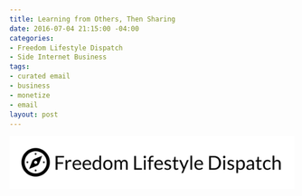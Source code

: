 ```yaml
---
title: Learning from Others, Then Sharing
date: 2016-07-04 21:15:00 -04:00
categories:
- Freedom Lifestyle Dispatch
- Side Internet Business
tags:
- curated email
- business
- monetize
- email
layout: post
---
```


![Freedom Lifestyle Dispatch - Black.png](/uploads/Freedom%20Lifestyle%20Dispatch%20-%20Black.png)